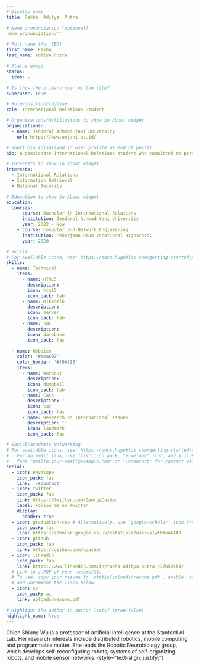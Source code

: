 ```yaml
---
# Display name
title: Rakha  Aditya  Putra 

# Name pronunciation (optional)
name_pronunciation:''

# Full name (for SEO)
first_name: Rakha
last_name: Aditya Putra

# Status emoji
status:
  icon: ☕️

# Is this the primary user of the site?
superuser: true

# Role/position/tagline
role: International Relations Student

# Organizations/Affiliations to show in About widget
organizations:
  - name: Jenderal Achmad Yani University
    url: https://www.unjani.ac.id/

# Short bio (displayed in user profile at end of posts)
bio: A passionate International Relations student who committed to personal and professional growth. I demonstrate a high level of dedication in pursuing continuous self-improvement, strong communication skills and a heightened sense of empathy have aided me in successfully handling tasks and responsibilities. I possess a strong desire to keep learning and growing, and I am ready to bring a positive contribution to the workplace or projects I engage in.

# Interests to show in About widget
interests:
  - International Relations
  - Information Retrieval
  - National Security

# Education to show in About widget
education:
  courses:
    - course: Bachelor in International Relations
      institution: Jenderal Achmad Yani University
      year: 2022 - Now
    - course: Computer and Network Engineering
      institution: Pekerjaan Umum Vocational Highschool
      year: 2020

# Skills
# For available icons, see: https://docs.hugoblox.com/getting-started/page-builder/#icons
skills:
  - name: Technical
    items:
      - name: HTML5
        description: ''
        icon: html5
        icon_pack: fab
      - name: Mikrotik
        description: ''
        icon: server
        icon_pack: fab
      - name: SQL
        description: ''
        icon: database
        icon_pack: fas
        
  - name: Hobbies
    color: '#eeac02'
    color_border: '#f0bf23'
    items:
      - name: Workout 
        description: ''
        icon: dumbbell
        icon_pack: fab
      - name: Cats
        description: ''
        icon: cat
        icon_pack: fas
      - name: Research on International Issues
        description: ''
        icon: landmark
        icon_pack: fas

# Social/Academic Networking
# For available icons, see: https://docs.hugoblox.com/getting-started/page-builder/#icons
#   For an email link, use "fas" icon pack, "envelope" icon, and a link in the
#   form "mailto:your-email@example.com" or "/#contact" for contact widget.
social:
  - icon: envelope
    icon_pack: fas
    link: '/#contact'
  - icon: twitter
    icon_pack: fab
    link: https://twitter.com/GeorgeCushen
    label: Follow me on Twitter
    display:
      header: true
  - icon: graduation-cap # Alternatively, use `google-scholar` icon from `ai` icon pack
    icon_pack: fas
    link: https://scholar.google.co.uk/citations?user=sIwtMXoAAAAJ
  - icon: github
    icon_pack: fab
    link: https://github.com/gcushen
  - icon: linkedin
    icon_pack: fab
    link: https://www.linkedin.com/in/rakha-aditya-putra-427b591b8/
  # Link to a PDF of your resume/CV.
  # To use: copy your resume to `static/uploads/resume.pdf`, enable `ai` icons in `params.yaml`,
  # and uncomment the lines below.
  - icon: cv
    icon_pack: ai
    link: uploads/resume.pdf

# Highlight the author in author lists? (true/false)
highlight_name: true
---
```


Chien Shiung Wu is a professor of artificial intelligence at the Stanford AI Lab. Her research interests include distributed robotics, mobile computing and programmable matter. She leads the Robotic Neurobiology group, which develops self-reconfiguring robots, systems of self-organizing robots, and mobile sensor networks.
{style="text-align: justify;"}
